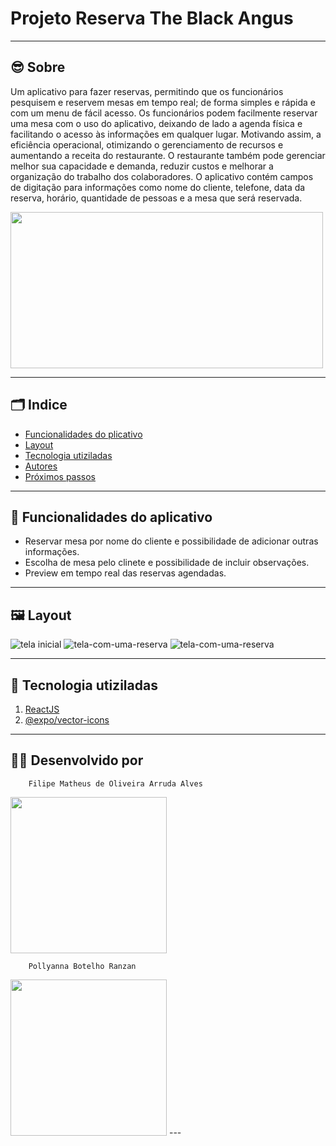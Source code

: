 
# Projeto Reserva The Black Angus
---
## 😎 Sobre 
Um aplicativo para fazer reservas, permitindo que os funcionários pesquisem e reservem mesas em tempo real; de forma simples e rápida e com um menu de fácil acesso.
Os funcionários podem facilmente reservar uma mesa com o uso do aplicativo, deixando de lado a agenda física e facilitando o acesso às informações em qualquer lugar. Motivando assim, a eficiência operacional, otimizando o gerenciamento de recursos e aumentando a receita do restaurante. O restaurante também pode gerenciar melhor sua capacidade e demanda, reduzir custos e melhorar a organização do trabalho dos colaboradores. 
O aplicativo contém campos de digitação para informações como nome do cliente, telefone, data da reserva, horário, quantidade de pessoas e a mesa que será reservada.

<img src="assets/logo.png" width="500px" height="250px">

---

## 🗂️ Indice 
- <a href="#-funcionalidadesdo--aplicativo">Funcionalidades do plicativo</a>
- <a href="#-layout">Layout</a>
- <a href="#-tecnologias-utiziladas">Tecnologia utiziladas</a>
- <a href="#-autores">Autores</a>
- <a href="#-proximos-passos">Próximos passos</a>

---

## 📱 Funcionalidades do aplicativo

- Reservar mesa por nome do cliente e possibilidade de adicionar outras informações.
- Escolha de mesa pelo clinete e possibilidade de incluir observações.
- Preview em tempo real das reservas agendadas.

---

## 🖼️ Layout

![tela inicial](./assets/app.png)
![tela-com-uma-reserva](./assets/uma-reserva.png)
![tela-com-uma-reserva](./assets/duas-reserva.png)

---

## 🚀 Tecnologia utiziladas

1. [ReactJS](https://react.dev)
2. [@expo/vector-icons](https://icons.expo.fyi/)

---

## 🕺💃 Desenvolvido por 
        Filipe Matheus de Oliveira Arruda Alves
<img src="assets/Lipe.png" width="250px" height="250px">

        Pollyanna Botelho Ranzan
<img src="assets/Polly.png" width="250px" height="250px">
---